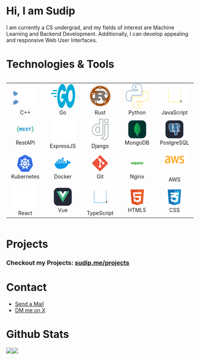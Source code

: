 # Hi,  I am Sudip

I am currently a CS undergrad, and my fields of interest are Machine Learning and Backend Development. Additionally, I can develop appealing and responsive Web User Interfaces.

# Technologies & Tools
<div style="display: flex; align-items: flex-start; align: center;">
<table align="center">
  <tr>
    <td align="center" width="96">
        <img src="./icons/cpp.svg" alt="icons" width="65" height="65" />
        <br>C++
    </td>
    <td align="center" width="96">
        <img src="./icons/golang.svg" alt="icons" width="65" height="65" />
        <br>Go
    </td>
    <td align="center" width="96">
        <img src="./icons/rust.svg" alt="icons" width="65" height="65" />
        <br>Rust
    </td>
    <td align="center" width="96">
        <img src="./icons/python.svg" alt="icons" width="65" height="65" />
        <br>Python
    </td>
    <td align="center" width="96">
        <img src="./icons/javascript.svg" alt="icons" width="65" height="65" />
        <br>JavaScript
    </td>
  </tr>
  <tr>
    <td align="center" width="96">
        <img src="./icons/restapi.svg" width="48" height="48" alt="Nodejs" />
        <br>RestAPI
    </td>
  <td align="center" width="96">
        <img src="./icons/expressjs.svg" alt="icons" width="65" height="65" />
        <br>ExpressJS
      </td>
    <td align="center" width="96">
        <img src="./icons/django.svg" alt="icons" width="65" height="65" />
        <br>Django
    </td>
    <td align="center" width="96">
        <img src="./icons/mongodb.svg" width="48" height="48" alt="MongoDB" />
        <br>MongoDB
    </td>
    <td align="center" width="96">
        <img src="./icons/postgresql.svg" width="48" height="48" alt="PostgreSQL" />
        <br>PostgreSQL
    </td>
  </tr>
  <tr>
    <td align="center" width="96">
        <img src="./icons/kubernetes.svg" width="48" height="48" alt="Kubernetes" />
        <br>Kubernetes
    </td>
    <td align="center" width="96">
        <img src="./icons/docker.svg" width="48" height="48" alt="Docker" />
        <br>Docker
    </td>
    <td align="center" width="96"> 
        <img src="./icons/git.svg" width="48" height="48" alt="Git" />
        <br>Git
    </td>
    <td align="center" width="96"> 
        <img src="./icons/nginx.svg" width="48" height="48" alt="Nginx" />
        <br>Nginx
    </td>
    <td align="center" width="96">
        <img src="./icons/aws.svg" alt="AWS" width="65" height="65" />
        <br>AWS
    </td>
  </tr>
 <tr>
    <td align="center" width="96">
        <img src="./icons/react.svg" alt="react" width="65" height="65" />
        <br>React
    </td>
    <td align="center" width="96">
        <img src="./icons/vue.svg" width="48" height="48" alt="Vue" />
        <br>Vue
    </td>
    <td align="center" width="96">
        <img src="./icons/typescript.svg" alt="icons" width="65" height="65" />
        <br>TypeScript
    </td>
    <td align="center"  width="96">
        <img src="./icons/html.svg" width="48" height="48" alt="HTML5" />
        <br>HTML5
    </td>
    <td align="center" width="96">
        <img src="./icons/css.svg" width="48" height="48" alt="css" />
        <br>CSS
    </td>
 </tr>
</table>
</div>

# Projects
### Checkout my Projects: [sudip.me/projects](https://sudip.me/projects)

# Contact
-  [Send a Mail](https://sudip.me/mail)
-  [DM me on X](https://x.com/sudiphl)

# Github Stats

<div style="display:flex; align-items: flex-start">
<img src="https://github-readme-stats.vercel.app/api/top-langs/?username=sudipme&theme=light&hide_border=false&include_all_commits=true&count_private=true"/>
<img src="https://streak-stats.demolab.com/?user=sudipme"/>
</div>
